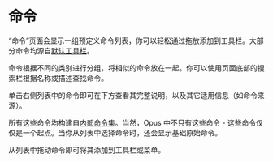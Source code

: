 # 命令

“命令”页面会显示一组预定义命令列表，你可以轻松通过拖放添加到工具栏。大部分命令均源自[默认工具栏](/Manual/basic_concepts/the_lister/toolbars/the_default_toolbars/README.zh.md)。

命令根据不同的类别进行分组，将相似的命令放在一起。你可以使用页面底部的搜索栏根据名称或描述查找命令。

单击右侧列表中的命令即可在下方查看其完整说明，以及其它适用信息（如命令来源）。

所有这些命令均构建自[内部命令集](/Manual/reference/command_reference/internal_commands/README.zh.md)。当然，Opus 中不只有这些命令 - 这些命令仅仅是一个起点。当你从列表中选择命令时，还会显示基础原始命令。

从列表中拖动命令即可将其添加到工具栏或菜单。